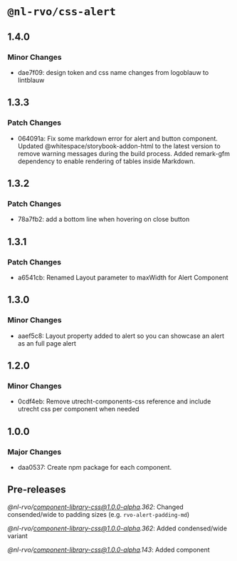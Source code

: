 # `@nl-rvo/css-alert`

## 1.4.0

### Minor Changes

- dae7f09: design token and css name changes from logoblauw to lintblauw

## 1.3.3

### Patch Changes

- 064091a: Fix some markdown error for alert and button component.
  Updated @whitespace/storybook-addon-html to the latest version to remove warning messages during the build process.
  Added remark-gfm dependency to enable rendering of tables inside Markdown.

## 1.3.2

### Patch Changes

- 78a7fb2: add a bottom line when hovering on close button

## 1.3.1

### Patch Changes

- a6541cb: Renamed Layout parameter to maxWidth for Alert Component

## 1.3.0

### Minor Changes

- aaef5c8: Layout property added to alert so you can showcase an alert as an full page alert

## 1.2.0

### Minor Changes

- 0cdf4eb: Remove utrecht-components-css reference and include utrecht css per component when needed

## 1.0.0

### Major Changes

- daa0537: Create npm package for each component.

## Pre-releases

_@nl-rvo/component-library-css@1.0.0-alpha.362_:
Changed consended/wide to padding sizes (e.g. `rvo-alert-padding-md`)

_@nl-rvo/component-library-css@1.0.0-alpha.362_:
Added condensed/wide variant

_@nl-rvo/component-library-css@1.0.0-alpha.143_:
Added component
